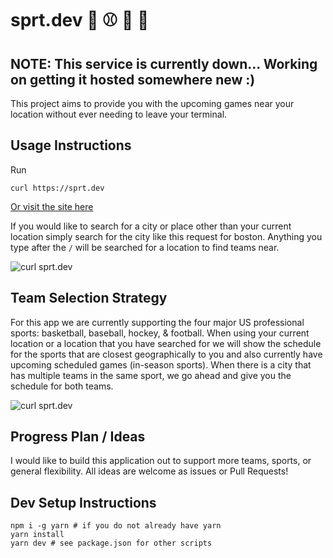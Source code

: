 # sprt.dev :basketball: :baseball: :ice_hockey: :football:

## NOTE: This service is currently down... Working on getting it hosted somewhere new :)

This project aims to provide you with the upcoming games near your location without ever needing to leave your terminal.

## Usage Instructions

Run

```
curl https://sprt.dev
```

[Or visit the site here](https://sprt.dev)

If you would like to search for a city or place other than your current location simply search for the city like this request for boston. Anything you type after the `/` will be searched for a location to find teams near.

![curl sprt.dev](docs/img/screenshot.png)

## Team Selection Strategy

For this app we are currently supporting the four major US professional sports: basketball, baseball, hockey, & football. When using your current location or a location that you have searched for we will show the schedule for the sports that are closest geographically to you and also currently have upcoming scheduled games (in-season sports). When there is a city that has multiple teams in the same sport, we go ahead and give you the schedule for both teams.

![curl sprt.dev](docs/img/screenshot2.png)

## Progress Plan / Ideas

I would like to build this application out to support more teams, sports, or general flexibility. All ideas are welcome as issues or Pull Requests!

## Dev Setup Instructions

```
npm i -g yarn # if you do not already have yarn
yarn install
yarn dev # see package.json for other scripts
```
